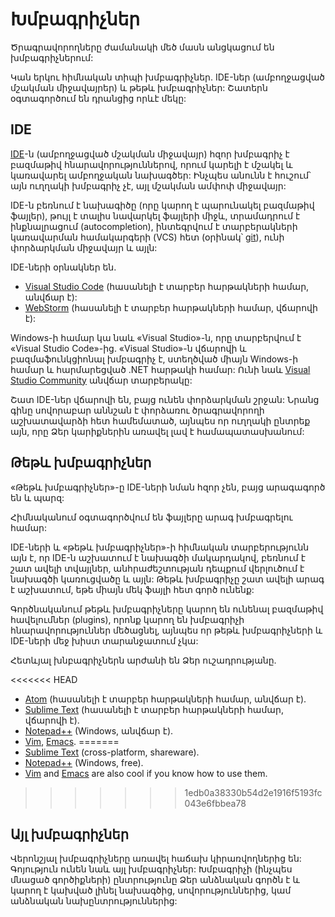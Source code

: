 # Խմբագրիչներ

Ծրագրավորողները ժամանակի մեծ մասն անցկացում են խմբագրիչներում:

Կան երկու հիմնական տիպի խմբագրիչներ. IDE-ներ (ամբողջացված մշակման միջավայրեր) և թեթև խմբագրիչներ: Շատերն օգտագործում են դրանցից որևէ մեկը:

## IDE

[IDE](https://en.wikipedia.org/wiki/Integrated_development_environment)-ն (ամբողջացված մշակման միջավայր) հզոր խմբագրիչ է բազմաթիվ հնարավորություններով, որում կարելի է մշակել և կառավարել ամբողջական նախագծեր: Ինչպես անունն է հուշում՝ այն ուղղակի խմբագրիչ չէ, այլ մշակման ամփոփ միջավայր:

IDE-ն բեռնում է նախագիծը (որը կարող է պարունակել բազմաթիվ ֆայլեր), թույլ է տալիս նավարկել ֆայլերի միջև, տրամադրում է ինքնալրացում (autocompletion), ինտեգրվում է տարբերակների կառավարման համակարգերի (VCS) հետ (օրինակ՝ [git](https://git-scm.com/)), ունի փորձարկման միջավայր և այլն:

IDE-ների օրնակներ են.

- [Visual Studio Code](https://code.visualstudio.com/) (հասանելի է տարբեր հարթակների համար, անվճար է):
- [WebStorm](https://www.jetbrains.com/webstorm/) (հասանելի է տարբեր հարթակների համար, վճարովի է):

Windows-ի համար կա նաև «Visual Studio»-ն, որը տարբերվում է «Visual Studio Code»-ից. «Visual Studio»-ն վճարովի և բազմաֆունկցիոնալ խմբագրիչ է, ստեղծված միայն Windows-ի համար և հարմարեցված .NET հարթակի համար: Ունի նաև [Visual Studio Community](https://www.visualstudio.com/vs/community/) անվճար տարբերակը:

Շատ IDE-ներ վճարովի են, բայց ունեն փորձարկման շրջան: Նրանց գինը սովորաբար աննշան է փորձառու ծրագրավորողի աշխատավարձի հետ համեմատած, այնպես որ ուղղակի ընտրեք այն, որը Ձեր կարիքներին առավել լավ է համապատասխանում:

## Թեթև խմբագրիչներ

«Թեթև խմբագրիչներ»-ը IDE-ների նման հզոր չեն, բայց արագագործ են և պարզ:

Հիմնականում օգտագործվում են ֆայլերը արագ խմբագրելու համար:

IDE-ների և «թեթև խմբագրիչներ»-ի հիմնական տարբերությունն այն է, որ IDE-ն աշխատում է նախագծի մակարդակով, բեռնում է շատ ավելի տվայլներ, անհրաժեշտության դեպքում վերլուծում է նախագծի կառուցվածը և այլն: Թեթև խմբագրիչը շատ ավելի արագ է աշխատում, եթե միայն մեկ ֆայլի հետ գործ ունենք:

Գործնականում թեթև խմբագրիչները կարող են ունենալ բազմաթիվ հավելումներ (plugins), որոնք կարող են խմբագրիչի հնարավորություններ մեծացնել, այնպես որ թեթև խմբագրիչների և IDE-ների մեջ խիստ տարանջատում չկա:

Հետևյալ խնբագրիչներն արժանի են Ձեր ուշադրությանը.

<<<<<<< HEAD
- [Atom](https://atom.io/) (հասանելի է տարբեր հարթակների համար, անվճար է).
- [Sublime Text](http://www.sublimetext.com) (հասանելի է տարբեր հարթակների համար, վճարովի է).
- [Notepad++](https://notepad-plus-plus.org/) (Windows, անվճար է).
- [Vim](http://www.vim.org/), [Emacs](https://www.gnu.org/software/emacs/).
=======
- [Sublime Text](http://www.sublimetext.com) (cross-platform, shareware).
- [Notepad++](https://notepad-plus-plus.org/) (Windows, free).
- [Vim](http://www.vim.org/) and [Emacs](https://www.gnu.org/software/emacs/) are also cool if you know how to use them.
>>>>>>> 1edb0a38330b54d2e1916f5193fc043e6fbbea78

## Այլ խմբագրիչներ

Վերոնշյալ խմբագրիչները առավել հաճախ կիրառվողներից են: Գոյություն ունեն նաև այլ խմբագրիչներ: Խմբագրիչի (ինչպես մնացած գործիքների) ընտրությունը Ձեր անձնական գործն է և կարող է կախված լինել նախագծից, սովորություններից, կամ անձնական նախընտրություններից:
